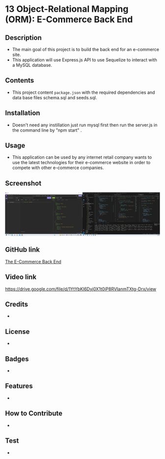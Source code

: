# 13 Object-Relational Mapping (ORM): E-Commerce Back End

## Description 

* The main goal of this project is to build the back end for an e-commerce site.
* This application will use Express.js API to use Sequelize to interact with a MySQL database.

## Contents 

* This project content `package.json` with the required dependencies and data base files schema.sql and seeds.sql.  

## Installation 

* Doesn't need any instillation just run mysql first then run the server.js in the command line by "npm start" .
  
## Usage 

* This application can be used by any internet retail company wants to use the latest technologies for their e-commerce website in order to compete with other e-commerce companies.      

## Screenshot

![Screenshot of the E-Commerce Back End](./Assets/E-Commerce%20Back%20End-ROM.png)

## GitHub link

[The E-Commerce Back End](https://github.com/JohnDavidSmith/E-commerce-BackEnd-ORM-Mod13)

## Video link

https://drive.google.com/file/d/1YtYbKl6Dyj0X1t0iP8RVIanmTXtg-Drx/view

## Credits
* 

## License
* 

## Badges
* 

## Features
* 

## How to Contribute
* 

## Test
*

